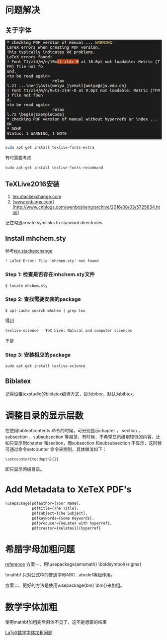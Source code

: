 # 问题解决

## 关于字体
![](font_error.png)

```bash
sudo apt-get install texlive-fonts-extra
```

有时需要考虑
```
sudo apt-get install texlive-fonts-recommand
```


## TeXLive2016安装
1. [tex.stackexchange.com](http://tex.stackexchange.com/questions/1092/how-to-install-vanilla-texlive-on-debian-or-ubuntu/95373#95373)
2. [www.cnblogs.com](http://www.cnblogs.com/wenbosheng/archive/2016/08/03/5725834.html)

记住勾选create symlinks to standard directories

## Install mhchem.sty

参考[tex.stackexchange](http://tex.stackexchange.com/questions/158700/latex-cant-find-sty-files-altough-packages-are-installed-texlive-ubuntu-12)

```error
! LaTeX Error: File 'mhchem.sty' not found
```

### Step 1: 检查是否存在mhchem.sty文件

```bash
$ locate mhchem.sty
```

### Step 2: 查找需要安装的package

```
$ apt-cache search mhchem | grep tex
```

得到
```bash
texlive-science - TeX Live: Natural and computer sciences
```

于是

### Step 3: 安装相应的package

```
sudo apt-get install texlive-science
```

## Biblatex

记得设置texstudio的biblatex编译方式，设为biber，默认为bibtex.


# 调整目录的显示层数

在使用tableofcontents 命令的时候，可分别显示chapter ， section ，subsection ，subsubsection 等目录，有时候，不希望显示级别较低的内容，比如只显示到chapter 和section，而subsection 和subsubsection 不显示，这时候可通过命令setcounter 命令来控制，具体做法如下：

```
\setcounter{tocdepth}{2}
```
即只显示两级目录。

# Add Metadata to XeTeX PDF's

```
\usepackage[pdfauthor={Your Name},
            pdftitle={The Title},
            pdfsubject={The Subject},
            pdfkeywords={Some Keywords},
            pdfproducer={XeLateX with hyperref},
            pdfcreator={Xelatex}]{hyperref}
```

# 希腊字母加粗问题
[reference](http://blog.sina.com.cn/s/blog_5e16f1770100ks8l.html)
方案一、用\usepackage{amsmath}
\boldsymbol{\sigma}

\mathbf 只对公式中的普通字母ABC...abcdef等起作用。

方案二、更好的方法是使用\usepackage{bm}
\bm{}来加粗。

# 数学字体加粗

使用mathbf加粗完后斜体不见了，这不是想要的结果

[LaTeX数学字体加粗问题](http://blog.sina.com.cn/s/blog_5e16f1770100nqwx.html)
